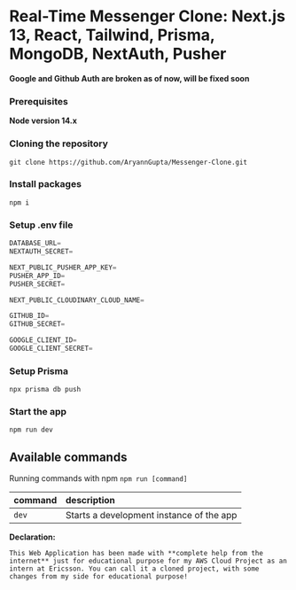 # Real-Time Messenger Clone: Next.js 13, React, Tailwind, Prisma, MongoDB, NextAuth, Pusher

**Google and Github Auth are broken as of now, will be fixed soon**

### Prerequisites

**Node version 14.x**

### Cloning the repository

```shell
git clone https://github.com/AryannGupta/Messenger-Clone.git
```

### Install packages

```shell
npm i
```

### Setup .env file

```js
DATABASE_URL=
NEXTAUTH_SECRET=

NEXT_PUBLIC_PUSHER_APP_KEY=
PUSHER_APP_ID=
PUSHER_SECRET=

NEXT_PUBLIC_CLOUDINARY_CLOUD_NAME=

GITHUB_ID=
GITHUB_SECRET=

GOOGLE_CLIENT_ID=
GOOGLE_CLIENT_SECRET=
```

### Setup Prisma

```shell
npx prisma db push

```

### Start the app

```shell
npm run dev
```

## Available commands

Running commands with npm `npm run [command]`

| command | description                              |
| :------ | :--------------------------------------- |
| `dev`   | Starts a development instance of the app |

**Declaration:**

`This Web Application has been made with **complete help from the internet** just for educational purpose for my AWS Cloud Project as an intern at Ericsson. You can call it a cloned project, with some changes from my side for educational purpose!`
